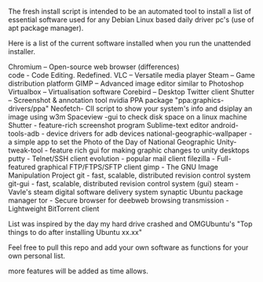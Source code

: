 The fresh install script is intended to be an automated tool to 
install a list of essential software used for any Debian Linux based 
 daily driver pc's (use of apt package manager). 


Here is a list of the current software installed when you run the unattended 
installer. 


Chromium – Open-source web browser (differences)   
code - Code Editing. Redefined. 
VLC – Versatile media player
Steam – Game distribution platform
GIMP – Advanced image editor similar to Photoshop
Virtualbox – Virtualisation software
Corebird – Desktop Twitter client
Shutter – Screenshot & annotation tool
nvidia PPA package "ppa:graphics-drivers/ppa" 
Neofetch- ClI script to show your system's info and dsiplay an image using w3m
Spaceview -gui to check disk space on a linux machine 
Shutter - feature-rich screenshot program
Sublime-text editor 
android-tools-adb - device drivers for adb devices 
national-geographic-wallpaper -a simple app to set the Photo of the Day of National Geographic 
Unity-tweak-tool - feature rich gui for making graphic changes to unity desktops
putty - Telnet/SSH client
evolution - popular mail client 
filezilla - Full-featured graphical FTP/FTPS/SFTP client
gimp - The GNU Image Manipulation Project
git - fast, scalable, distributed revision control system 
git-gui -  fast, scalable, distributed revision control system (gui)
steam - Vavle's steam digital software delivery system 
synaptic Ubuntu package manager
tor - Secure browser for deebweb browsing
transmission - Lightweight BitTorrent client



List was inspired by the day my hard drive crashed and OMGUbuntu's  "Top things to do after installing Ubuntu xx.xx" 

Feel free to pull this repo and add your own software as functions for your own personal list. 

more features will be added as time allows. 

